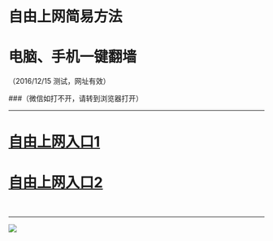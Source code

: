 ﻿# 自由上网简易方法

# 电脑、手机一键翻墙

（2016/12/15 测试，网址有效）


###（微信如打不开，请转到浏览器打开）



***
# <a href="https://d2bw9ch9th0r5z.cloudfront.net" target="_blank">自由上网入口1</a>
# <a href="https://d1l079u7hpqkye.cloudfront.net" target="_blank">自由上网入口2</a>
﻿
***



<img src="https://camo.githubusercontent.com/81ca426978be68652bc3660ca87554fc756a75ce/68747470733a2f2f646666766d347a64686565652e636c6f756466726f6e742e6e65742f7069632f796a66712d32303136303833316f6b2d622e706e67" /> 